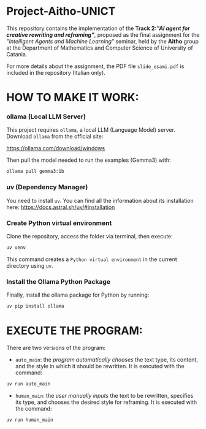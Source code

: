 # Project-Aitho-UNICT

This repository contains the implementation of the **Track 2:*"AI agent for creative rewriting and reframing"***, proposed as the final assignment for the *"Intelligent Agents and Machine Learning"* seminar, held by the **Aitho** group at the Department of Mathematics and Computer Science of University of Catania.

For more details about the assignment, the PDF file `slide_esami.pdf` is included in the repository (Italian only).

# HOW TO MAKE IT WORK:

### ollama (Local LLM Server)

This project requires `ollama`, a local LLM (Language Model) server. 
Download `ollama` from the official site:

https://ollama.com/download/windows


Then pull the model needed to run the examples (Gemma3) with:

```sh
ollama pull gemma3:1b
```

### uv (Dependency Manager)

You need to install `uv`. You can find all the information about its installation here: 
https://docs.astral.sh/uv/#installation

### Create Python virtual environment

Clone the repository, access the folder via terminal, then execute:

```sh
uv venv
```

This command creates a `Python virtual environment` in the current directory using `uv`.

### Install the Ollama Python Package

Finally, install the ollama package for Python by running:

```sh
uv pip install ollama
``` 

# EXECUTE THE PROGRAM:

There are two versions of the program:

- `auto_main`: the *program automatically chooses* the text type, its content, and the style in which it should be rewritten. It is executed with the command:

```sh
uv run auto_main
``` 

- `human_main`: the *user manually inputs* the text to be rewritten, specifies its type, and chooses the desired style for reframing. It is executed with the command:

```sh
uv run human_main
```

